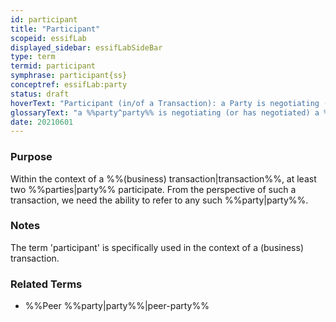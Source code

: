 ```yaml
---
id: participant
title: "Participant"
scopeid: essifLab
displayed_sidebar: essifLabSideBar
type: term
termid: participant
symphrase: participant{ss}
conceptref: essifLab:party
status: draft
hoverText: "Participant (in/of a Transaction): a Party is negotiating (or has negotiated) a Transaction Agreement."
glossaryText: "a %%party^party%% is negotiating (or has negotiated) a %%transaction agreement^transaction-agreement%%."
date: 20210601
---
```


### Purpose
Within the context of a %%(business) transaction|transaction%%, at least two %%parties|party%% participate. From the perspective of such a transaction, we need the ability to refer to any such %%party|party%%.

### Notes
The term 'participant' is specifically used in the context of a (business) transaction.

### Related Terms
- %%Peer %%party|party%%|peer-party%%